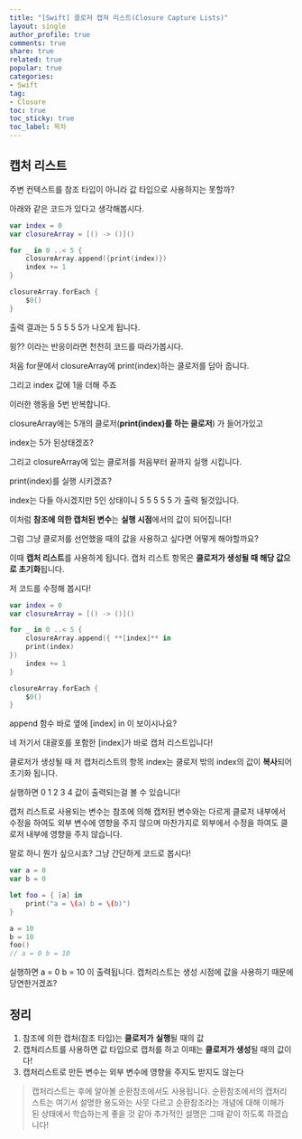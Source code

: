 ```yaml
---
title: "[Swift] 클로저 캡쳐 리스트(Closure Capture Lists)"
layout: single
author_profile: true
comments: true
share: true
related: true
popular: true
categories:
- Swift
tag:
- Closure
toc: true
toc_sticky: true
toc_label: 목차
---
```


## 캡처 리스트

주변 컨텍스트를 참조 타입이 아니라 값 타입으로 사용하지는 못할까?

아래와 같은 코드가 있다고 생각해봅시다.

```swift
var index = 0
var closureArray = [() -> ()]()

for _ in 0 ..< 5 {
    closureArray.append({print(index)})
    index += 1
}

closureArray.forEach {
    $0()
}
```

출력 결과는 5 5 5 5 5가 나오게 됩니다.

읭?? 이라는 반응이라면 천천히 코드를 따라가봅시다.

처음 for문에서 closureArray에 print(index)하는 클로저를 담아 줍니다.

그리고 index 값에 1을 더해 주죠 

이러한 행동을 5번 반복합니다.

closureArray에는 5개의 클로저(**print(index)를 하는 클로저**) 가 들어가있고

index는 5가 된상태겠죠?

그리고 closureArray에 있는 클로저를 처음부터 끝까지 실행 시킵니다.

print(index)를 실행 시키겠죠? 

index는 다들 아시겠지만 5인 상태이니 5 5 5 5 5 가 출력 될것입니다.

이처럼 **참조에 의한 캡처된 변수**는 **실행 시점**에서의 값이 되어집니다!

그럼 그냥 클로저를 선언했을 때의 값을 사용하고 싶다면 어떻게 해야할까요?

이때 **캡처 리스트**를 사용하게 됩니다. 캡처 리스트 항목은 **클로저가 생성될 때 해당 값으로 초기화**됩니다. 

저 코드를 수정해 봅시다!

```swift
var index = 0
var closureArray = [() -> ()]()

for _ in 0 ..< 5 {
    closureArray.append({ **[index]** in 
    print(index)
})
    index += 1
}

closureArray.forEach {
    $0()
}
```

append 함수 바로 옆에 [index] in 이 보이시나요? 

네 저기서 대괄호를 포함한 [index]가 바로 캡처 리스트입니다!

클로저가 생성될 때 저 캡처리스트의 항목 index는 클로저 밖의 index의 값이 **복사**되어 초기화 됩니다.

실행하면 0 1 2 3 4 값이 출력되는걸 볼 수 있습니다!

캡처 리스트로 사용되는 변수는 참조에 의해 캡처된 변수와는 다르게 클로저 내부에서 수정을 하여도 외부 변수에 영향을 주지 않으며 마찬가지로 외부에서 수정을 하여도 클로저 내부에 영향을 주지 않습니다.

말로 하니 뭔가 싶으시죠? 그냥 간단하게 코드로 봅시다!

```swift
var a = 0 
var b = 0 

let foo = { [a] in
    print("a = \(a) b = \(b)")
}

a = 10
b = 10
foo()
// a = 0 b = 10
```

실행하면 a = 0 b = 10 이 출력됩니다. 캡처리스트는 생성 시점에 값을 사용하기 때문에 당연한거겠죠?

## 정리

1. 참조에 의한 캡처(참조 타입)는 **클로저가** **실행**될 때의 값
2. 캡처리스트를 사용하면 값 타입으로 캡처를 하고 이때는 **클로저가 생성**될 때의 값이다!
3. 캡처리스트로 만든 변수는 외부 변수에 영향을 주지도 받지도 않는다

> 캡처리스트는 후에 알아볼 순환참조에서도 사용됩니다.
순환참조에서의 캡처리스트는 여기서 설명한 용도와는 사뭇 다르고 순환참조라는 개념에 대해 
이해가 된 상태에서 학습하는게 좋을 것 같아 추가적인 설명은 그때 같이 하도록 하겠습니다!
